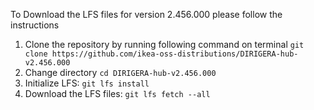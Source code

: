 To Download the LFS files for version 2.456.000 please follow the instructions

1. Clone the repository by running following command on terminal `git clone https://github.com/ikea-oss-distributions/DIRIGERA-hub-v2.456.000`
2. Change directory `cd DIRIGERA-hub-v2.456.000`
3. Initialize LFS: `git lfs install`
4. Download the LFS files: `git lfs fetch --all`
